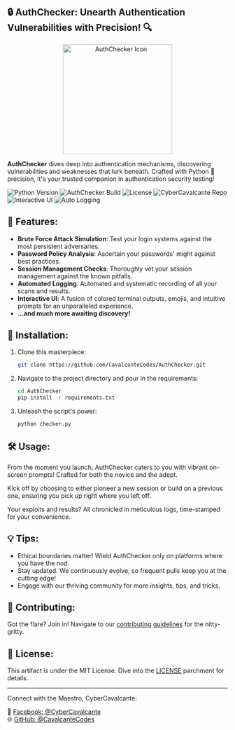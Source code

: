 ## 🔒 AuthChecker: Unearth Authentication Vulnerabilities with Precision! 🔍

<p align="center">
  <img src="https://i.imgur.com/dCGwn4d.png" alt="AuthChecker Icon" width="250" height="250">
</p>

**AuthChecker** dives deep into authentication mechanisms, discovering vulnerabilities and weaknesses that lurk beneath. Crafted with Python 🐍 precision, it's your trusted companion in authentication security testing!

![Python Version](https://img.shields.io/badge/Python-3.8+-brightgreen.svg)
![AuthChecker Build](https://img.shields.io/badge/AuthChecker-Beta-purple.svg)
![License](https://img.shields.io/badge/License-MIT-blue.svg)
![CyberCavalcante Repo](https://img.shields.io/badge/CavalcanteCodes-Repo-orange.svg)
![Interactive UI](https://img.shields.io/badge/Interactive-UI-yellow.svg)
![Auto Logging](https://img.shields.io/badge/Automatic-Logging-blueviolet.svg)


## 🌟 Features:

- **Brute Force Attack Simulation**: Test your login systems against the most persistent adversaries.
- **Password Policy Analysis**: Ascertain your passwords' might against best practices.
- **Session Management Checks**: Thoroughly vet your session management against the known pitfalls.
- **Automated Logging**: Automated and systematic recording of all your scans and results.
- **Interactive UI**: A fusion of colored terminal outputs, emojis, and intuitive prompts for an unparalleled experience.
- **...and much more awaiting discovery!**

## 🔧 Installation:

1. Clone this masterpiece:
   ```bash
   git clone https://github.com/CavalcanteCodes/AuthChecker.git
   ```
2. Navigate to the project directory and pour in the requirements:
   ```bash
   cd AuthChecker
   pip install -r requirements.txt
   ```
3. Unleash the script's power:
   ```bash
   python checker.py
   ```

## 🛠️ Usage:

From the moment you launch, AuthChecker caters to you with vibrant on-screen prompts! Crafted for both the novice and the adept.

Kick off by choosing to either pioneer a new session or build on a previous one, ensuring you pick up right where you left off.

Your exploits and results? All chronicled in meticulous logs, time-stamped for your convenience.

## 💡 Tips:

- Ethical boundaries matter! Wield AuthChecker only on platforms where you have the nod.
- Stay updated. We continuously evolve, so frequent pulls keep you at the cutting edge!
- Engage with our thriving community for more insights, tips, and tricks.

## 🤝 Contributing:

Got the flare? Join in! Navigate to our [contributing guidelines](CONTRIBUTING.md) for the nitty-gritty.

## 📃 License:

This artifact is under the MIT License. Dive into the [LICENSE](LICENSE.md) parchment for details.

---

Connect with the Maestro, CyberCavalcante:

👋 [Facebook: @CyberCavalcante](https://facebook.com/CyberCavalcante)  
🌐 [GitHub: @CavalcanteCodes](https://github.com/CavalcanteCodes)

